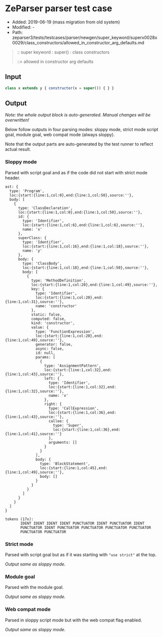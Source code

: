 # ZeParser parser test case

- Added: 2019-06-19 (mass migration from old system)
- Modified: -
- Path: zeparser3/tests/testcases/parser/newgen/super_keyword/superx0028x0029/class_constructors/allowed_in_constructor_arg_defaults.md

> :: super keyword : super() : class constructors
>
> ::> allowed in constructor arg defaults

## Input

`````js
class x extends y { constructor(x = super()) { } }
`````

## Output

_Note: the whole output block is auto-generated. Manual changes will be overwritten!_

Below follow outputs in four parsing modes: sloppy mode, strict mode script goal, module goal, web compat mode (always sloppy).

Note that the output parts are auto-generated by the test runner to reflect actual result.

### Sloppy mode

Parsed with script goal and as if the code did not start with strict mode header.

`````
ast: {
  type: 'Program',
  loc:{start:{line:1,col:0},end:{line:1,col:50},source:''},
  body: [
    {
      type: 'ClassDeclaration',
      loc:{start:{line:1,col:0},end:{line:1,col:50},source:''},
      id: {
        type: 'Identifier',
        loc:{start:{line:1,col:6},end:{line:1,col:6},source:''},
        name: 'x'
      },
      superClass: {
        type: 'Identifier',
        loc:{start:{line:1,col:16},end:{line:1,col:18},source:''},
        name: 'y'
      },
      body: {
        type: 'ClassBody',
        loc:{start:{line:1,col:18},end:{line:1,col:50},source:''},
        body: [
          {
            type: 'MethodDefinition',
            loc:{start:{line:1,col:20},end:{line:1,col:49},source:''},
            key: {
              type: 'Identifier',
              loc:{start:{line:1,col:20},end:{line:1,col:31},source:''},
              name: 'constructor'
            },
            static: false,
            computed: false,
            kind: 'constructor',
            value: {
              type: 'FunctionExpression',
              loc:{start:{line:1,col:20},end:{line:1,col:49},source:''},
              generator: false,
              async: false,
              id: null,
              params: [
                {
                  type: 'AssignmentPattern',
                  loc:{start:{line:1,col:32},end:{line:1,col:43},source:''},
                  left: {
                    type: 'Identifier',
                    loc:{start:{line:1,col:32},end:{line:1,col:32},source:''},
                    name: 'x'
                  },
                  right: {
                    type: 'CallExpression',
                    loc:{start:{line:1,col:36},end:{line:1,col:43},source:''},
                    callee: {
                      type: 'Super',
                      loc:{start:{line:1,col:36},end:{line:1,col:41},source:''}
                    },
                    arguments: []
                  }
                }
              ],
              body: {
                type: 'BlockStatement',
                loc:{start:{line:1,col:45},end:{line:1,col:49},source:''},
                body: []
              }
            }
          }
        ]
      }
    }
  ]
}

tokens (17x):
       IDENT IDENT IDENT IDENT PUNCTUATOR IDENT PUNCTUATOR IDENT
       PUNCTUATOR IDENT PUNCTUATOR PUNCTUATOR PUNCTUATOR PUNCTUATOR
       PUNCTUATOR PUNCTUATOR
`````

### Strict mode

Parsed with script goal but as if it was starting with `"use strict"` at the top.

_Output same as sloppy mode._

### Module goal

Parsed with the module goal.

_Output same as sloppy mode._

### Web compat mode

Parsed in sloppy script mode but with the web compat flag enabled.

_Output same as sloppy mode._

